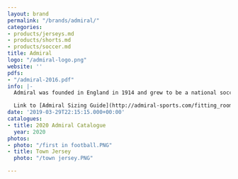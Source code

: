 ```yaml
---
layout: brand
permalink: "/brands/admiral/"
categories:
- products/jerseys.md
- products/shorts.md
- products/soccer.md
title: Admiral
logo: "/admiral-logo.png"
website: ''
pdfs:
- "/admiral-2016.pdf"
info: |-
  Admiral was founded in England in 1914 and grew to be a national soccer (football ;) and cricket brand.

  Link to [Admiral Sizing Guide](http://admiral-sports.com/fitting_room/)
date: '2019-03-29T22:15:15.000+00:00'
catalogues:
- title: 2020 Admiral Catalogue
  year: 2020
photos:
- photo: "/first in football.PNG"
- title: Town Jersey
  photo: "/town jersey.PNG"

---
```


